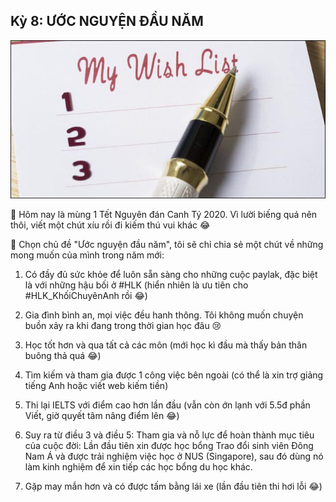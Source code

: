## Kỳ 8: ƯỚC NGUYỆN ĐẦU NĂM

![Spring Stories 8](../img/SpringStories8.jpg)

🎉 Hôm nay là mùng 1 Tết Nguyên đán Canh Tý 2020. Vì lười biếng quá nên thôi, viết một chút xíu rồi đi kiếm thú vui khác 😂

🎋 Chọn chủ đề "Ước nguyện đầu năm", tôi sẽ chỉ chia sẻ một chút về những mong muốn của mình trong năm mới:

1. Có đầy đủ sức khỏe để luôn sẵn sàng cho những cuộc paylak, đặc biệt là với những hậu bối ở #HLK (hiển nhiên là ưu tiên cho #HLK_KhốiChuyênAnh rồi 😂)

2. Gia đình bình an, mọi việc đều hanh thông. Tôi không muốn chuyện buồn xảy ra khi đang trong thời gian học đâu 😢

3. Học tốt hơn và qua tất cả các môn (mới học kì đầu mà thấy bản thân buông thả quá 😂)

4. Tìm kiếm và tham gia được 1 công việc bên ngoài (có thể là xin trợ giảng tiếng Anh hoặc viết web kiếm tiền)

5. Thi lại IELTS với điểm cao hơn lần đầu (vẫn còn ớn lạnh với 5.5đ phần Viết, giờ quyết tâm nâng điểm lên 😂)

6. Suy ra từ điều 3 và điều 5: Tham gia và nỗ lực để hoàn thành mục tiêu của cuộc đời: Lần đầu tiên xin được học bổng Trao đổi sinh viên Đông Nam Á và được trải nghiệm việc học ở NUS (Singapore), sau đó dùng nó làm kinh nghiệm để xin tiếp các học bổng du học khác.

7. Gặp may mắn hơn và có được tấm bằng lái xe (lần đầu tiên thi hơi lỗi 😂)
